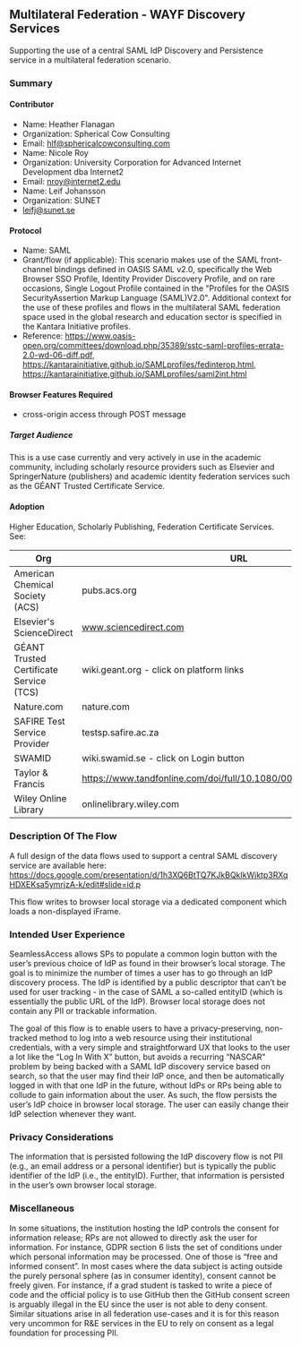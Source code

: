 ## Multilateral Federation - WAYF Discovery Services
Supporting the use of a central SAML IdP Discovery and Persistence service in a multilateral federation scenario.

### Summary

#### Contributor 
- Name: Heather Flanagan
- Organization: Spherical Cow Consulting
- Email: hlf@sphericalcowconsulting.com
- Name: Nicole Roy
- Organization: University Corporation for Advanced Internet Development dba Internet2
- Email: nroy@internet2.edu
- Name: Leif Johansson
- Organization: SUNET
- leifj@sunet.se

#### Protocol
- Name: SAML
- Grant/flow (if applicable): This scenario makes use of the SAML front-channel bindings defined in OASIS SAML v2.0, specifically the Web Browser SSO Profile, Identity Provider Discovery Profile, and on rare occasions, Single Logout Profile contained in the "Profiles for the OASIS SecurityAssertion Markup Language (SAML)V2.0". Additional context for the use of these profiles and flows in the multilateral SAML federation space used in the global research and education sector is specified in the Kantara Initiative profiles. 
- Reference: <https://www.oasis-open.org/committees/download.php/35389/sstc-saml-profiles-errata-2.0-wd-06-diff.pdf>, <https://kantarainitiative.github.io/SAMLprofiles/fedinterop.html>, <https://kantarainitiative.github.io/SAMLprofiles/saml2int.html>

#### Browser Features Required
- cross-origin access through POST message

##### Target Audience
This is a use case currently and very actively in use in the academic community, including scholarly resource providers such as Elsevier and SpringerNature (publishers) and academic identity federation services such as the GÉANT Trusted Certificate Service.

#### Adoption
Higher Education, Scholarly Publishing, Federation Certificate Services. See:

| Org | URL |
| --- | --- |
| American Chemical Society (ACS) | pubs.acs.org |
| Elsevier's ScienceDirect | www.sciencedirect.com |
| GÉANT Trusted Certificate Service (TCS) |wiki.geant.org - click on platform links |
| Nature.com | nature.com |
| SAFIRE Test Service Provider | testsp.safire.ac.za | SUNET | edusign.sunet.se |
| SWAMID | wiki.swamid.se - click on Login button |
| Taylor & Francis | https://www.tandfonline.com/doi/full/10.1080/00049158.2020.1819009 |
| Wiley Online Library | onlinelibrary.wiley.com |


### Description Of The Flow
A full design of the data flows used to support a central SAML discovery service are available here: <https://docs.google.com/presentation/d/1h3XQ6BtTQ7KJkBQkIkWjktp3RXqHDXEKsa5ymrjzA-k/edit#slide=id.p> 

This flow writes to browser local storage via a dedicated component which loads a non-displayed iFrame.


### Intended User Experience
SeamlessAccess allows SPs to populate a common login button with the user’s previous choice of IdP as found in their browser’s local storage. The goal is to minimize the number of times a user has to go through an IdP discovery process. The IdP is identified by a public descriptor that can’t be used for user tracking - in the case of SAML a so-called entityID (which is essentially the public URL of the IdP). Browser local storage does not contain any PII or trackable information.

The goal of this flow is to enable users to have a privacy-preserving, non-tracked method to log into a web resource using their institutional credentials, with a very simple and straightforward UX that looks to the user a lot like the “Log In With X” button, but avoids a recurring “NASCAR” problem by being backed with a SAML IdP discovery service based on search, so that the user may find their IdP once, and then be automatically logged in with that one IdP in the future, without IdPs or RPs being able to collude to gain information about the user. As such, the flow persists the user’s IdP choice in browser local storage. The user can easily change their IdP selection whenever they want.

### Privacy Considerations
The information that is persisted following the IdP discovery flow is not PII (e.g., an email address or a personal identifier) but is typically the public identifier of the IdP (i.e., the entityID). Further, that information is persisted in the user’s own browser local storage.

### Miscellaneous
In some situations, the institution hosting the IdP controls the consent for information release; RPs are not allowed to directly ask the user for information. For instance, GDPR section 6 lists the set of conditions under which personal information may be processed. One of those is “free and informed consent”. In most cases where the data subject is acting outside the purely personal sphere (as in consumer identity), consent cannot be freely given. For instance, if a grad student is tasked to write a piece of code and the official policy is to use GitHub then the GitHub consent screen is arguably illegal in the EU since the user is not able to deny consent. Similar situations arise in all federation use-cases and it is for this reason very uncommon for R&E services in the EU to rely on consent as a legal foundation for processing PII.